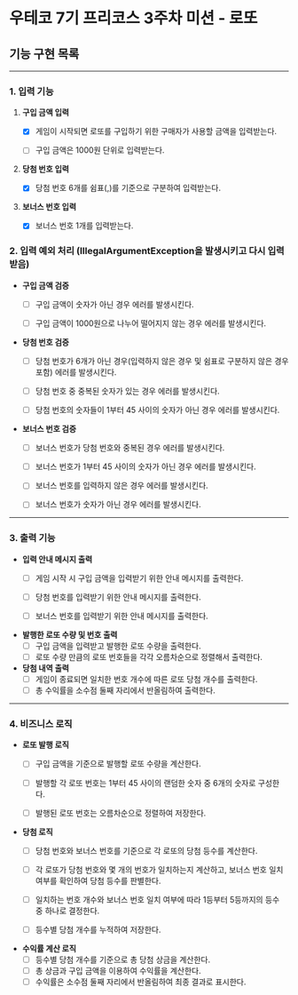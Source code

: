 # 우테코 7기 프리코스 3주차 미션 - 로또

## 기능 구현 목록

------

### 1. 입력 기능

1. **구입 금액 입력**
    - [x] 게임이 시작되면 로또를 구입하기 위한 구매자가 사용할 금액을 입력받는다.
    - [ ] 구입 금액은 1000원 단위로 입력받는다.


2. **당첨 번호 입력**
    - [x] 당첨 번호 6개를 쉼표(,)를 기준으로 구분하여 입력받는다.
   

3. **보너스 번호 입력**
    - [x] 보너스 번호 1개를 입력받는다.


### 2. 입력 예외 처리 (IllegalArgumentException을 발생시키고 다시 입력받음)

- **구입 금액 검증**
    - [ ] 구입 금액이 숫자가 아닌 경우 에러를 발생시킨다.
    - [ ] 구입 금액이 1000원으로 나누어 떨어지지 않는 경우 에러를 발생시킨다.


- **당첨 번호 검증**
    - [ ] 당첨 번호가 6개가 아닌 경우(입력하지 않은 경우 및 쉼표로 구분하지 않은 경우 포함) 에러를 발생시킨다.
    - [ ] 당첨 번호 중 중복된 숫자가 있는 경우 에러를 발생시킨다.
    - [ ] 당첨 번호의 숫자들이 1부터 45 사이의 숫자가 아닌 경우 에러를 발생시킨다.


- **보너스 번호 검증**
    - [ ] 보너스 번호가 당첨 번호와 중복된 경우 에러를 발생시킨다.
    - [ ] 보너스 번호가 1부터 45 사이의 숫자가 아닌 경우 에러를 발생시킨다.
    - [ ] 보너스 번호를 입력하지 않은 경우 에러를 발생시킨다.
    - [ ] 보너스 번호가 숫자가 아닌 경우 에러를 발생시킨다.


------

### 3. 출력 기능

- **입력 안내 메시지 출력**
    - [ ] 게임 시작 시 구입 금액을 입력받기 위한 안내 메시지를 출력한다.
    - [ ] 당첨 번호를 입력받기 위한 안내 메시지를 출력한다.
    - [ ] 보너스 번호를 입력받기 위한 안내 메시지를 출력한다.


- **발행한 로또 수량 및 번호 출력**
    - [ ] 구입 금액을 입력받고 발행한 로또 수량을 출력한다.
    - [ ] 로또 수량 만큼의 로또 번호들을 각각 오름차순으로 정렬해서 출력한다.

- **당첨 내역 출력**
    - [ ] 게임이 종료되면 일치한 번호 개수에 따른 로또 당첨 개수를 출력한다.
    - [ ] 총 수익률을 소수점 둘째 자리에서 반올림하여 출력한다.

------

### 4. 비즈니스 로직

- **로또 발행 로직**
    - [ ] 구입 금액을 기준으로 발행할 로또 수량을 계산한다.
    - [ ] 발행할 각 로또 번호는 1부터 45 사이의 랜덤한 숫자 중 6개의 숫자로 구성한다.
    - [ ] 발행된 로또 번호는 오름차순으로 정렬하여 저장한다.


- **당첨 로직**
    - [ ] 당첨 번호와 보너스 번호를 기준으로 각 로또의 당첨 등수를 계산한다.
    - [ ] 각 로또가 당첨 번호와 몇 개의 번호가 일치하는지 계산하고, 보너스 번호 일치 여부를 확인하여 당첨 등수를 판별한다.
    - [ ] 일치하는 번호 개수와 보너스 번호 일치 여부에 따라 1등부터 5등까지의 등수 중 하나로 결정한다.
    - [ ] 등수별 당첨 개수를 누적하여 저장한다.
  

- **수익률 계산 로직**
    - [ ] 등수별 당첨 개수를 기준으로 총 당첨 상금을 계산한다.
    - [ ] 총 상금과 구입 금액을 이용하여 수익률을 계산한다.
    - [ ] 수익률은 소수점 둘째 자리에서 반올림하여 최종 결과로 표시한다.